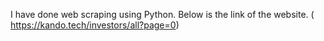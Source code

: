 I have done web scraping using Python. Below is the link of the website. 
( https://kando.tech/investors/all?page=0)
